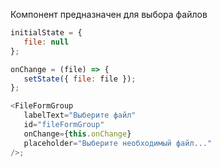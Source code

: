 Компонент предназначен для выбора файлов

```javascript
initialState = {
   file: null
};

onChange = (file) => {
   setState({ file: file });
};

<FileFormGroup
   labelText="Выберите файл"
   id="fileFormGroup"
   onChange={this.onChange}
   placeholder="Выберите необходимый файл..."
/>;
```
